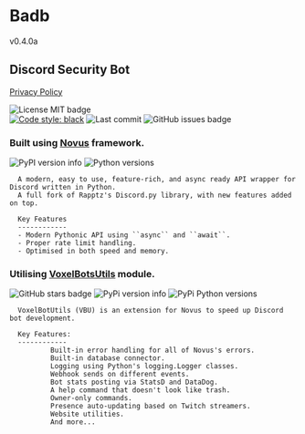 # Badb
v0.4.0a
## Discord Security Bot
[Privacy Policy](./PRIVACY.md)

![License MIT badge](https://img.shields.io/github/license/jonigirl/badb)  
[![Code style: black](https://img.shields.io/badge/code%20style-black-000000.svg)](https://github.com/psf/black)
![Last commit](https://img.shields.io/github/last-commit/jonigirl/badb)
![GitHub issues badge](https://img.shields.io/github/issues-raw/jonigirl/badb)

### Built using [Novus](https://github.com/Voxel-Fox-Ltd/Novus) framework.
![PyPI version info](https://img.shields.io/pypi/v/novus.svg)
![Python versions](https://img.shields.io/pypi/pyversions/novus.svg)

      A modern, easy to use, feature-rich, and async ready API wrapper for Discord written in Python.
      A full fork of Rapptz's Discord.py library, with new features added on top.

      Key Features
      ------------
      - Modern Pythonic API using ``async`` and ``await``.
      - Proper rate limit handling.
      - Optimised in both speed and memory.
      
### Utilising [VoxelBotsUtils](https://github.com/Voxel-Fox-Ltd/VoxelBotUtils) module.
![GitHub stars badge](https://img.shields.io/github/stars/Voxel-Fox-Ltd/VoxelBotUtils)
![PyPi version info](https://img.shields.io/pypi/v/voxelbotutils.svg)
![PyPi Python versions](https://img.shields.io/pypi/pyversions/voxelbotutils.svg)

      VoxelBotUtils (VBU) is an extension for Novus to speed up Discord bot development.
      
      Key Features:
      ------------
              Built-in error handling for all of Novus's errors.
              Built-in database connector.
              Logging using Python's logging.Logger classes.
              Webhook sends on different events.
              Bot stats posting via StatsD and DataDog.
              A help command that doesn't look like trash.
              Owner-only commands.
              Presence auto-updating based on Twitch streamers.
              Website utilities.
              And more...
              
